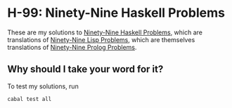 # H-99: Ninety-Nine Haskell Problems

These are my solutions to [Ninety-Nine Haskell Problems](https://wiki.haskell.org/H-99:_Ninety-Nine_Haskell_Problems),
which are translations of [Ninety-Nine Lisp Problems](https://www.ic.unicamp.br/~meidanis/courses/mc336/2006s2/funcional/L-99_Ninety-Nine_Lisp_Problems.html),
which are themselves translations of [Ninety-Nine Prolog Problems](https://web.archive.org/web/20170324220754/https://sites.google.com/site/prologsite/prolog-problems).

## Why should I take your word for it?

To test my solutions, run

```bash
cabal test all
```

